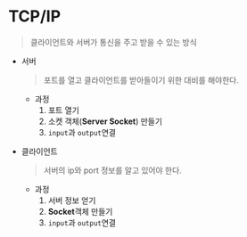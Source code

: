 # TCP/IP

> 클라이언트와 서버가 통신을 주고 받을 수 있는 방식

* 서버

  > 포트를 열고 클라이언트를 받아들이기 위한 대비를 해야한다.

  * 과정
    1. 포트 열기
    2. 소켓 객체(**Server Socket**) 만들기
    3. `input`과 `output`연결

* 클라이언트

  > 서버의 ip와 port 정보를 알고 있어야 한다.

  * 과정
    1. 서버 정보 얻기
    2. **Socket**객체 만들기
    3. `input`과 `output`연결